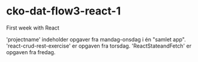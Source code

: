 # cko-dat-flow3-react-1
First week with React

'projectname' indeholder opgaver fra mandag-onsdag i én "samlet app".
'react-crud-rest-exercise' er opgaven fra torsdag.
'ReactStateandFetch' er opgaven fra fredag.
